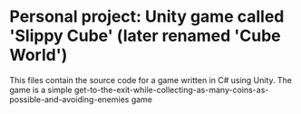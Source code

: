 # Personal project: Unity game called 'Slippy Cube' (later renamed 'Cube World')

This files contain the source code for a game written in C# using Unity. The game is a simple get-to-the-exit-while-collecting-as-many-coins-as-possible-and-avoiding-enemies game

